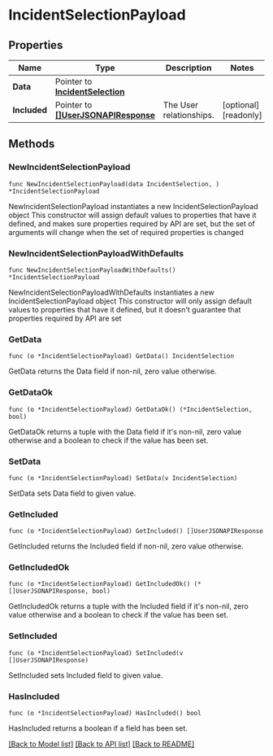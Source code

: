 # IncidentSelectionPayload

## Properties

Name | Type | Description | Notes
------------ | ------------- | ------------- | -------------
**Data** | Pointer to [**IncidentSelection**](IncidentSelection.md) |  | 
**Included** | Pointer to [**[]UserJSONAPIResponse**](UserJSONAPIResponse.md) | The User relationships. | [optional] [readonly] 

## Methods

### NewIncidentSelectionPayload

`func NewIncidentSelectionPayload(data IncidentSelection, ) *IncidentSelectionPayload`

NewIncidentSelectionPayload instantiates a new IncidentSelectionPayload object
This constructor will assign default values to properties that have it defined,
and makes sure properties required by API are set, but the set of arguments
will change when the set of required properties is changed

### NewIncidentSelectionPayloadWithDefaults

`func NewIncidentSelectionPayloadWithDefaults() *IncidentSelectionPayload`

NewIncidentSelectionPayloadWithDefaults instantiates a new IncidentSelectionPayload object
This constructor will only assign default values to properties that have it defined,
but it doesn't guarantee that properties required by API are set

### GetData

`func (o *IncidentSelectionPayload) GetData() IncidentSelection`

GetData returns the Data field if non-nil, zero value otherwise.

### GetDataOk

`func (o *IncidentSelectionPayload) GetDataOk() (*IncidentSelection, bool)`

GetDataOk returns a tuple with the Data field if it's non-nil, zero value otherwise
and a boolean to check if the value has been set.

### SetData

`func (o *IncidentSelectionPayload) SetData(v IncidentSelection)`

SetData sets Data field to given value.


### GetIncluded

`func (o *IncidentSelectionPayload) GetIncluded() []UserJSONAPIResponse`

GetIncluded returns the Included field if non-nil, zero value otherwise.

### GetIncludedOk

`func (o *IncidentSelectionPayload) GetIncludedOk() (*[]UserJSONAPIResponse, bool)`

GetIncludedOk returns a tuple with the Included field if it's non-nil, zero value otherwise
and a boolean to check if the value has been set.

### SetIncluded

`func (o *IncidentSelectionPayload) SetIncluded(v []UserJSONAPIResponse)`

SetIncluded sets Included field to given value.

### HasIncluded

`func (o *IncidentSelectionPayload) HasIncluded() bool`

HasIncluded returns a boolean if a field has been set.


[[Back to Model list]](../README.md#documentation-for-models) [[Back to API list]](../README.md#documentation-for-api-endpoints) [[Back to README]](../README.md)


